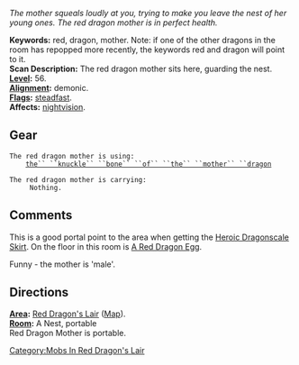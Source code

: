 *The mother squeals loudly at you, trying to make you leave the nest of
her young ones. The red dragon mother is in perfect health.*

**Keywords:** red, dragon, mother. Note: if one of the other dragons in
the room has repopped more recently, the keywords red and dragon will
point to it.  
**Scan Description:** The red dragon mother sits here, guarding the
nest.  
**[Level](Level.md "wikilink"):** 56.  
**[Alignment](Alignment.md "wikilink"):** demonic.  
**[Flags](:Category:_Mob_Types.md "wikilink"):**
[steadfast](Sentinel_Mobs.md "wikilink").  
**Affects:** [nightvision](Nightvision.md "wikilink").  

## Gear

`The red dragon mother is using:`  
<worn on finger>`    `[`the`` ``knuckle`` ``bone`` ``of`` ``the`` ``mother`` ``dragon`](Knuckle_Bone_Of_The_Mother_Dragon.md "wikilink")

`The red dragon mother is carrying:`  
`     Nothing.`

## Comments

This is a good portal point to the area when getting the [Heroic
Dragonscale Skirt](Heroic_Dragonscale_Skirt "wikilink"). On the floor in
this room is [A Red Dragon Egg](A_Red_Dragon_Egg "wikilink").

Funny - the mother is 'male'.

## Directions

**[Area](:Category:_Areas.md "wikilink"):** [ Red Dragon's
Lair](:Category:_Red_Dragon's_Lair.md "wikilink")
([Map](Red_Dragon's_Lair_Map.md "wikilink")).  
**[Room](:Category:_Rooms.md "wikilink"):** A Nest, portable  
Red Dragon Mother is portable.  

[Category:Mobs In Red Dragon's
Lair](Category:Mobs_In_Red_Dragon's_Lair "wikilink")
